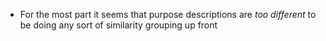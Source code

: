  - For the most part it seems that purpose descriptions are *too different* to be doing any sort of similarity grouping up front